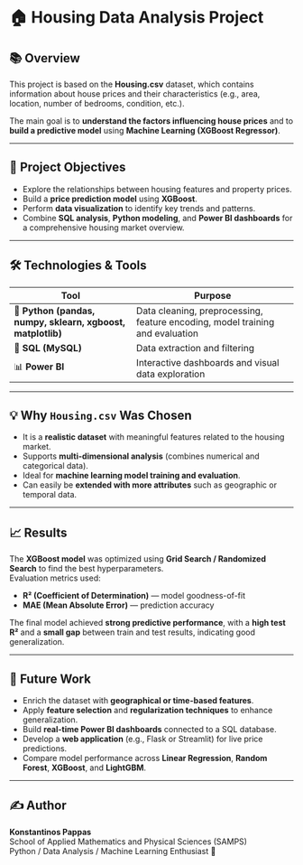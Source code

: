 # 🏠 Housing Data Analysis Project

## 📚 Overview
This project is based on the **Housing.csv** dataset, which contains information about house prices and their characteristics (e.g., area, location, number of bedrooms, condition, etc.).

The main goal is to **understand the factors influencing house prices** and to **build a predictive model** using **Machine Learning (XGBoost Regressor)**.

---

## 🎯 Project Objectives
- Explore the relationships between housing features and property prices.  
- Build a **price prediction model** using **XGBoost**.  
- Perform **data visualization** to identify key trends and patterns.  
- Combine **SQL analysis**, **Python modeling**, and **Power BI dashboards** for a comprehensive housing market overview.

---

## 🛠️ Technologies & Tools
| Tool | Purpose |
|------|----------|
| 🐍 **Python (pandas, numpy, sklearn, xgboost, matplotlib)** | Data cleaning, preprocessing, feature encoding, model training and evaluation |
| 🧩 **SQL (MySQL)** | Data extraction and filtering |
| 📊 **Power BI** | Interactive dashboards and visual data exploration |

---

## 💡 Why `Housing.csv` Was Chosen
- It is a **realistic dataset** with meaningful features related to the housing market.  
- Supports **multi-dimensional analysis** (combines numerical and categorical data).  
- Ideal for **machine learning model training and evaluation**.  
- Can easily be **extended with more attributes** such as geographic or temporal data.

---

## 📈 Results
The **XGBoost model** was optimized using **Grid Search / Randomized Search** to find the best hyperparameters.  
Evaluation metrics used:
- **R² (Coefficient of Determination)** — model goodness-of-fit  
- **MAE (Mean Absolute Error)** — prediction accuracy  

The final model achieved **strong predictive performance**, with a **high test R²** and a **small gap** between train and test results, indicating good generalization.

---

## 🚀 Future Work
- Enrich the dataset with **geographical or time-based features**.  
- Apply **feature selection** and **regularization techniques** to enhance generalization.  
- Build **real-time Power BI dashboards** connected to a SQL database.  
- Develop a **web application** (e.g., Flask or Streamlit) for live price predictions.  
- Compare model performance across **Linear Regression**, **Random Forest**, **XGBoost**, and **LightGBM**.

---

## ✍️ Author
**Konstantinos Pappas**  
School of Applied Mathematics and Physical Sciences (SAMPS)  
Python / Data Analysis / Machine Learning Enthusiast 🧠
